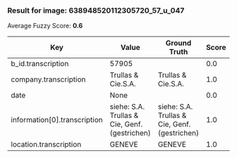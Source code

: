 ### Result for image: 638948520112305720_57_u_047
Average Fuzzy Score: **0.6**
<small>

| Key | Value | Ground Truth | Score |
| --- | --- | --- | --- |
| b_id.transcription | 57905 |  | 0.0 |
| company.transcription | Trullas & Cie.S.A. | Trullas & Cie.S.A. | 1.0 |
| date | None |  | 0.0 |
| information[0].transcription | siehe: S.A. Trullas & Cie, Genf. (gestrichen) | siehe: S.A. Trullas & Cie, Genf. (gestrichen) | 1.0 |
| location.transcription | GENEVE | GENEVE | 1.0 |

</small>
